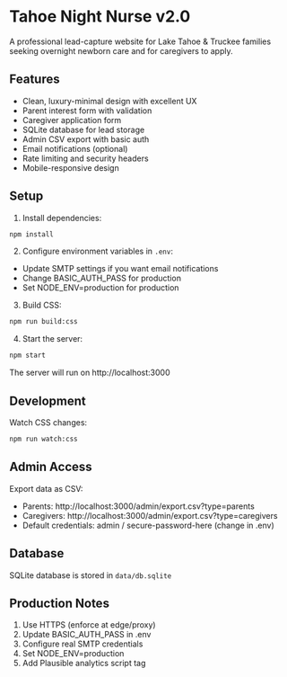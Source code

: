 # Tahoe Night Nurse v2.0

A professional lead-capture website for Lake Tahoe & Truckee families seeking overnight newborn care and for caregivers to apply.

## Features

- Clean, luxury-minimal design with excellent UX
- Parent interest form with validation
- Caregiver application form
- SQLite database for lead storage
- Admin CSV export with basic auth
- Email notifications (optional)
- Rate limiting and security headers
- Mobile-responsive design

## Setup

1. Install dependencies:
```bash
npm install
```

2. Configure environment variables in `.env`:
- Update SMTP settings if you want email notifications
- Change BASIC_AUTH_PASS for production
- Set NODE_ENV=production for production

3. Build CSS:
```bash
npm run build:css
```

4. Start the server:
```bash
npm start
```

The server will run on http://localhost:3000

## Development

Watch CSS changes:
```bash
npm run watch:css
```

## Admin Access

Export data as CSV:
- Parents: http://localhost:3000/admin/export.csv?type=parents
- Caregivers: http://localhost:3000/admin/export.csv?type=caregivers
- Default credentials: admin / secure-password-here (change in .env)

## Database

SQLite database is stored in `data/db.sqlite`

## Production Notes

1. Use HTTPS (enforce at edge/proxy)
2. Update BASIC_AUTH_PASS in .env
3. Configure real SMTP credentials
4. Set NODE_ENV=production
5. Add Plausible analytics script tag
